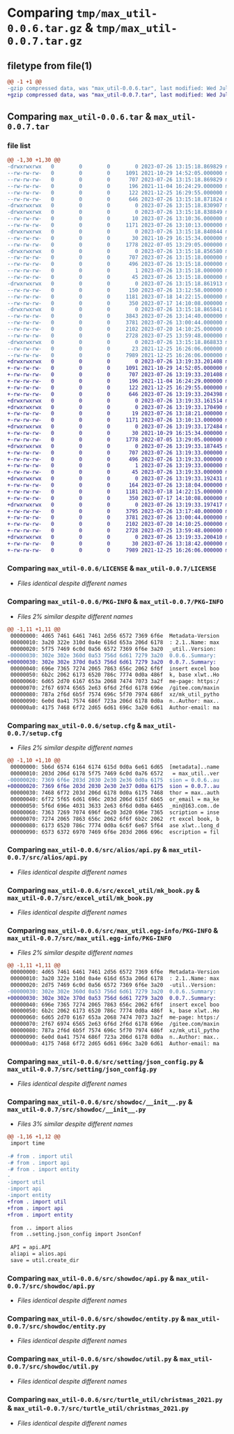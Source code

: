 # Comparing `tmp/max_util-0.0.6.tar.gz` & `tmp/max_util-0.0.7.tar.gz`

## filetype from file(1)

```diff
@@ -1 +1 @@
-gzip compressed data, was "max_util-0.0.6.tar", last modified: Wed Jul 26 13:15:18 2023, max compression
+gzip compressed data, was "max_util-0.0.7.tar", last modified: Wed Jul 26 13:19:33 2023, max compression
```

## Comparing `max_util-0.0.6.tar` & `max_util-0.0.7.tar`

### file list

```diff
@@ -1,30 +1,30 @@
-drwxrwxrwx   0        0        0        0 2023-07-26 13:15:18.869829 max_util-0.0.6/
--rw-rw-rw-   0        0        0     1091 2021-10-29 14:52:05.000000 max_util-0.0.6/LICENSE
--rw-rw-rw-   0        0        0      707 2023-07-26 13:15:18.869829 max_util-0.0.6/PKG-INFO
--rw-rw-rw-   0        0        0      196 2021-11-04 16:24:29.000000 max_util-0.0.6/README.md
--rw-rw-rw-   0        0        0      122 2021-12-25 16:29:55.000000 max_util-0.0.6/pyproject.toml
--rw-rw-rw-   0        0        0      646 2023-07-26 13:15:18.871824 max_util-0.0.6/setup.cfg
-drwxrwxrwx   0        0        0        0 2023-07-26 13:15:18.830907 max_util-0.0.6/src/
-drwxrwxrwx   0        0        0        0 2023-07-26 13:15:18.838849 max_util-0.0.6/src/alios/
--rw-rw-rw-   0        0        0       10 2023-07-26 13:10:36.000000 max_util-0.0.6/src/alios/__init__.py
--rw-rw-rw-   0        0        0     1171 2023-07-26 13:10:13.000000 max_util-0.0.6/src/alios/api.py
-drwxrwxrwx   0        0        0        0 2023-07-26 13:15:18.840844 max_util-0.0.6/src/excel_util/
--rw-rw-rw-   0        0        0       30 2021-10-29 16:15:34.000000 max_util-0.0.6/src/excel_util/__init__.py
--rw-rw-rw-   0        0        0     1778 2022-07-05 13:29:05.000000 max_util-0.0.6/src/excel_util/mk_book.py
-drwxrwxrwx   0        0        0        0 2023-07-26 13:15:18.856580 max_util-0.0.6/src/max_util.egg-info/
--rw-rw-rw-   0        0        0      707 2023-07-26 13:15:18.000000 max_util-0.0.6/src/max_util.egg-info/PKG-INFO
--rw-rw-rw-   0        0        0      496 2023-07-26 13:15:18.000000 max_util-0.0.6/src/max_util.egg-info/SOURCES.txt
--rw-rw-rw-   0        0        0        1 2023-07-26 13:15:18.000000 max_util-0.0.6/src/max_util.egg-info/dependency_links.txt
--rw-rw-rw-   0        0        0       45 2023-07-26 13:15:18.000000 max_util-0.0.6/src/max_util.egg-info/top_level.txt
-drwxrwxrwx   0        0        0        0 2023-07-26 13:15:18.861913 max_util-0.0.6/src/setting/
--rw-rw-rw-   0        0        0      150 2023-07-26 13:12:58.000000 max_util-0.0.6/src/setting/__init__.py
--rw-rw-rw-   0        0        0     1181 2023-07-18 14:22:15.000000 max_util-0.0.6/src/setting/json_config.py
--rw-rw-rw-   0        0        0      350 2023-07-17 14:10:08.000000 max_util-0.0.6/src/setting/util.py
-drwxrwxrwx   0        0        0        0 2023-07-26 13:15:18.865841 max_util-0.0.6/src/showdoc/
--rw-rw-rw-   0        0        0     3843 2023-07-26 13:14:40.000000 max_util-0.0.6/src/showdoc/__init__.py
--rw-rw-rw-   0        0        0     3781 2023-07-26 13:00:44.000000 max_util-0.0.6/src/showdoc/api.py
--rw-rw-rw-   0        0        0     2102 2023-07-20 14:10:25.000000 max_util-0.0.6/src/showdoc/entity.py
--rw-rw-rw-   0        0        0     2728 2023-07-25 13:59:48.000000 max_util-0.0.6/src/showdoc/util.py
-drwxrwxrwx   0        0        0        0 2023-07-26 13:15:18.868833 max_util-0.0.6/src/turtle_util/
--rw-rw-rw-   0        0        0       23 2021-12-25 16:26:06.000000 max_util-0.0.6/src/turtle_util/__init__.py
--rw-rw-rw-   0        0        0     7989 2021-12-25 16:26:06.000000 max_util-0.0.6/src/turtle_util/christmas_2021.py
+drwxrwxrwx   0        0        0        0 2023-07-26 13:19:33.201408 max_util-0.0.7/
+-rw-rw-rw-   0        0        0     1091 2021-10-29 14:52:05.000000 max_util-0.0.7/LICENSE
+-rw-rw-rw-   0        0        0      707 2023-07-26 13:19:33.201408 max_util-0.0.7/PKG-INFO
+-rw-rw-rw-   0        0        0      196 2021-11-04 16:24:29.000000 max_util-0.0.7/README.md
+-rw-rw-rw-   0        0        0      122 2021-12-25 16:29:55.000000 max_util-0.0.7/pyproject.toml
+-rw-rw-rw-   0        0        0      646 2023-07-26 13:19:33.204398 max_util-0.0.7/setup.cfg
+drwxrwxrwx   0        0        0        0 2023-07-26 13:19:33.161514 max_util-0.0.7/src/
+drwxrwxrwx   0        0        0        0 2023-07-26 13:19:33.170490 max_util-0.0.7/src/alios/
+-rw-rw-rw-   0        0        0       19 2023-07-26 13:18:21.000000 max_util-0.0.7/src/alios/__init__.py
+-rw-rw-rw-   0        0        0     1171 2023-07-26 13:10:13.000000 max_util-0.0.7/src/alios/api.py
+drwxrwxrwx   0        0        0        0 2023-07-26 13:19:33.172484 max_util-0.0.7/src/excel_util/
+-rw-rw-rw-   0        0        0       30 2021-10-29 16:15:34.000000 max_util-0.0.7/src/excel_util/__init__.py
+-rw-rw-rw-   0        0        0     1778 2022-07-05 13:29:05.000000 max_util-0.0.7/src/excel_util/mk_book.py
+drwxrwxrwx   0        0        0        0 2023-07-26 13:19:33.187445 max_util-0.0.7/src/max_util.egg-info/
+-rw-rw-rw-   0        0        0      707 2023-07-26 13:19:33.000000 max_util-0.0.7/src/max_util.egg-info/PKG-INFO
+-rw-rw-rw-   0        0        0      496 2023-07-26 13:19:33.000000 max_util-0.0.7/src/max_util.egg-info/SOURCES.txt
+-rw-rw-rw-   0        0        0        1 2023-07-26 13:19:33.000000 max_util-0.0.7/src/max_util.egg-info/dependency_links.txt
+-rw-rw-rw-   0        0        0       45 2023-07-26 13:19:33.000000 max_util-0.0.7/src/max_util.egg-info/top_level.txt
+drwxrwxrwx   0        0        0        0 2023-07-26 13:19:33.192431 max_util-0.0.7/src/setting/
+-rw-rw-rw-   0        0        0      164 2023-07-26 13:18:04.000000 max_util-0.0.7/src/setting/__init__.py
+-rw-rw-rw-   0        0        0     1181 2023-07-18 14:22:15.000000 max_util-0.0.7/src/setting/json_config.py
+-rw-rw-rw-   0        0        0      350 2023-07-17 14:10:08.000000 max_util-0.0.7/src/setting/util.py
+drwxrwxrwx   0        0        0        0 2023-07-26 13:19:33.197417 max_util-0.0.7/src/showdoc/
+-rw-rw-rw-   0        0        0     3795 2023-07-26 13:17:40.000000 max_util-0.0.7/src/showdoc/__init__.py
+-rw-rw-rw-   0        0        0     3781 2023-07-26 13:00:44.000000 max_util-0.0.7/src/showdoc/api.py
+-rw-rw-rw-   0        0        0     2102 2023-07-20 14:10:25.000000 max_util-0.0.7/src/showdoc/entity.py
+-rw-rw-rw-   0        0        0     2728 2023-07-25 13:59:48.000000 max_util-0.0.7/src/showdoc/util.py
+drwxrwxrwx   0        0        0        0 2023-07-26 13:19:33.200410 max_util-0.0.7/src/turtle_util/
+-rw-rw-rw-   0        0        0       30 2023-07-26 13:18:42.000000 max_util-0.0.7/src/turtle_util/__init__.py
+-rw-rw-rw-   0        0        0     7989 2021-12-25 16:26:06.000000 max_util-0.0.7/src/turtle_util/christmas_2021.py
```

### Comparing `max_util-0.0.6/LICENSE` & `max_util-0.0.7/LICENSE`

 * *Files identical despite different names*

### Comparing `max_util-0.0.6/PKG-INFO` & `max_util-0.0.7/PKG-INFO`

 * *Files 2% similar despite different names*

```diff
@@ -1,11 +1,11 @@
 00000000: 4d65 7461 6461 7461 2d56 6572 7369 6f6e  Metadata-Version
 00000010: 3a20 322e 310d 0a4e 616d 653a 206d 6178  : 2.1..Name: max
 00000020: 5f75 7469 6c0d 0a56 6572 7369 6f6e 3a20  _util..Version: 
-00000030: 302e 302e 360d 0a53 756d 6d61 7279 3a20  0.0.6..Summary: 
+00000030: 302e 302e 370d 0a53 756d 6d61 7279 3a20  0.0.7..Summary: 
 00000040: 696e 7365 7274 2065 7863 656c 2062 6f6f  insert excel boo
 00000050: 6b2c 2062 6173 6520 786c 7774 0d0a 486f  k, base xlwt..Ho
 00000060: 6d65 2d70 6167 653a 2068 7474 7073 3a2f  me-page: https:/
 00000070: 2f67 6974 6565 2e63 6f6d 2f6d 6178 696e  /gitee.com/maxin
 00000080: 787a 2f6d 6b5f 7574 696c 5f70 7974 686f  xz/mk_util_pytho
 00000090: 6e0d 0a41 7574 686f 723a 206d 6178 0d0a  n..Author: max..
 000000a0: 4175 7468 6f72 2d65 6d61 696c 3a20 6d61  Author-email: ma
```

### Comparing `max_util-0.0.6/setup.cfg` & `max_util-0.0.7/setup.cfg`

 * *Files 2% similar despite different names*

```diff
@@ -1,10 +1,10 @@
 00000000: 5b6d 6574 6164 6174 615d 0d0a 6e61 6d65  [metadata]..name
 00000010: 203d 206d 6178 5f75 7469 6c0d 0a76 6572   = max_util..ver
-00000020: 7369 6f6e 203d 2030 2e30 2e36 0d0a 6175  sion = 0.0.6..au
+00000020: 7369 6f6e 203d 2030 2e30 2e37 0d0a 6175  sion = 0.0.7..au
 00000030: 7468 6f72 203d 206d 6178 0d0a 6175 7468  thor = max..auth
 00000040: 6f72 5f65 6d61 696c 203d 206d 615f 6b65  or_email = ma_ke
 00000050: 5f6d 696e 4031 3633 2e63 6f6d 0d0a 6465  _min@163.com..de
 00000060: 7363 7269 7074 696f 6e20 3d20 696e 7365  scription = inse
 00000070: 7274 2065 7863 656c 2062 6f6f 6b2c 2062  rt excel book, b
 00000080: 6173 6520 786c 7774 0d0a 6c6f 6e67 5f64  ase xlwt..long_d
 00000090: 6573 6372 6970 7469 6f6e 203d 2066 696c  escription = fil
```

### Comparing `max_util-0.0.6/src/alios/api.py` & `max_util-0.0.7/src/alios/api.py`

 * *Files identical despite different names*

### Comparing `max_util-0.0.6/src/excel_util/mk_book.py` & `max_util-0.0.7/src/excel_util/mk_book.py`

 * *Files identical despite different names*

### Comparing `max_util-0.0.6/src/max_util.egg-info/PKG-INFO` & `max_util-0.0.7/src/max_util.egg-info/PKG-INFO`

 * *Files 2% similar despite different names*

```diff
@@ -1,11 +1,11 @@
 00000000: 4d65 7461 6461 7461 2d56 6572 7369 6f6e  Metadata-Version
 00000010: 3a20 322e 310d 0a4e 616d 653a 206d 6178  : 2.1..Name: max
 00000020: 2d75 7469 6c0d 0a56 6572 7369 6f6e 3a20  -util..Version: 
-00000030: 302e 302e 360d 0a53 756d 6d61 7279 3a20  0.0.6..Summary: 
+00000030: 302e 302e 370d 0a53 756d 6d61 7279 3a20  0.0.7..Summary: 
 00000040: 696e 7365 7274 2065 7863 656c 2062 6f6f  insert excel boo
 00000050: 6b2c 2062 6173 6520 786c 7774 0d0a 486f  k, base xlwt..Ho
 00000060: 6d65 2d70 6167 653a 2068 7474 7073 3a2f  me-page: https:/
 00000070: 2f67 6974 6565 2e63 6f6d 2f6d 6178 696e  /gitee.com/maxin
 00000080: 787a 2f6d 6b5f 7574 696c 5f70 7974 686f  xz/mk_util_pytho
 00000090: 6e0d 0a41 7574 686f 723a 206d 6178 0d0a  n..Author: max..
 000000a0: 4175 7468 6f72 2d65 6d61 696c 3a20 6d61  Author-email: ma
```

### Comparing `max_util-0.0.6/src/setting/json_config.py` & `max_util-0.0.7/src/setting/json_config.py`

 * *Files identical despite different names*

### Comparing `max_util-0.0.6/src/showdoc/__init__.py` & `max_util-0.0.7/src/showdoc/__init__.py`

 * *Files 3% similar despite different names*

```diff
@@ -1,16 +1,12 @@
 import time
 
-# from . import util
-# from . import api
-# from . import entity
-
-import util
-import api
-import entity
+from . import util
+from . import api
+from . import entity
 
 from .. import alios
 from ..setting.json_config import JsonConf
 
 API = api.API
 aliapi = alios.api
 save = util.create_dir
```

### Comparing `max_util-0.0.6/src/showdoc/api.py` & `max_util-0.0.7/src/showdoc/api.py`

 * *Files identical despite different names*

### Comparing `max_util-0.0.6/src/showdoc/entity.py` & `max_util-0.0.7/src/showdoc/entity.py`

 * *Files identical despite different names*

### Comparing `max_util-0.0.6/src/showdoc/util.py` & `max_util-0.0.7/src/showdoc/util.py`

 * *Files identical despite different names*

### Comparing `max_util-0.0.6/src/turtle_util/christmas_2021.py` & `max_util-0.0.7/src/turtle_util/christmas_2021.py`

 * *Files identical despite different names*

